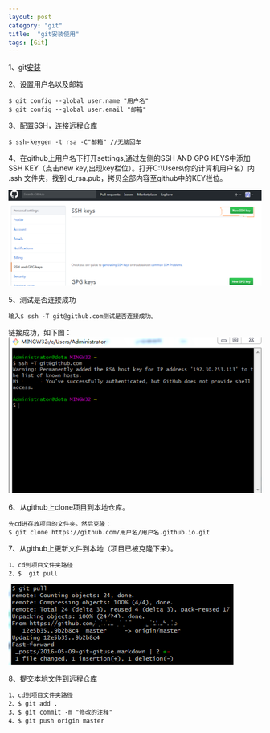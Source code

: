 ```yaml
---
layout: post
category: "git"
title:  "git安装使用"
tags: [Git]
---
```

1、git[安装](https://git-for-windows.github.io/)  

2、设置用户名以及邮箱  

    $ git config --global user.name "用户名" 
    $ git config --global user.email "邮箱"
<!-- more -->
3、配置SSH，连接远程仓库  

    $ ssh-keygen -t rsa -C"邮箱" //无脑回车

4、在github上用户名下打开settings,通过左侧的SSH AND GPG KEYS中添加SSH KEY（点击new key,出现key栏位）。打开C:\Users\你的计算机用户名）内 .ssh 文件夹，找到id_rsa.pub，拷贝全部内容至github中的KEY栏位。

![](../../markdownImg/git/addKey.PNG)

5、测试是否连接成功  

    输入$ ssh -T git@github.com测试是否连接成功。  
    
链接成功，如下图：  
![](../../markdownImg/git/testSuccess.PNG)

6、从github上clone项目到本地仓库。  

    先cd进存放项目的文件夹。然后克隆：
    $ git clone https://github.com/用户名/用户名.github.io.git 

7、从github上更新文件到本地（项目已被克隆下来）。
	
    1、cd到项目文件夹路径
    2、$  git pull

![](../../markdownImg/git/gitpull.PNG)

8、提交本地文件到远程仓库

    1、cd到项目文件夹路径
    2、$ git add .
    3、$ git commit -m "修改的注释"
    4、$ git push origin master   











